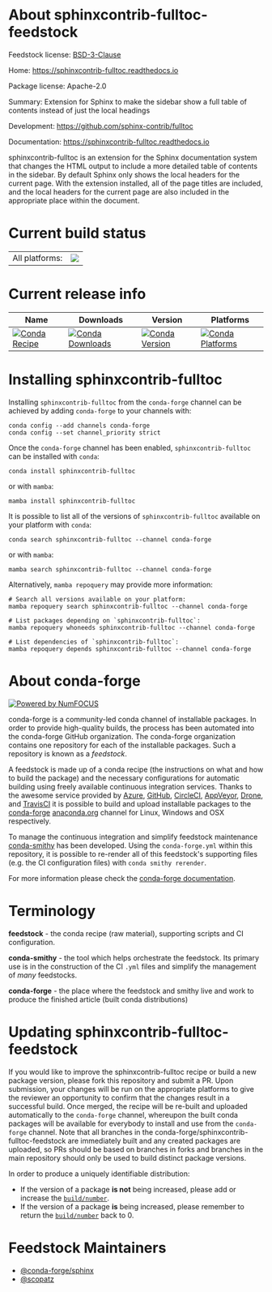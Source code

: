 About sphinxcontrib-fulltoc-feedstock
=====================================

Feedstock license: [BSD-3-Clause](https://github.com/conda-forge/sphinxcontrib-fulltoc-feedstock/blob/main/LICENSE.txt)

Home: https://sphinxcontrib-fulltoc.readthedocs.io

Package license: Apache-2.0

Summary: Extension for Sphinx to make the sidebar show a full table of contents instead of just the local headings

Development: https://github.com/sphinx-contrib/fulltoc

Documentation: https://sphinxcontrib-fulltoc.readthedocs.io

sphinxcontrib-fulltoc is an extension for the Sphinx documentation
system that changes the HTML output to include a more detailed
table of contents in the sidebar. By default Sphinx only shows
the local headers for the current page. With the extension installed,
all of the page titles are included, and the local headers for the
current page are also included in the appropriate place within the document.


Current build status
====================


<table><tr><td>All platforms:</td>
    <td>
      <a href="https://dev.azure.com/conda-forge/feedstock-builds/_build/latest?definitionId=6278&branchName=main">
        <img src="https://dev.azure.com/conda-forge/feedstock-builds/_apis/build/status/sphinxcontrib-fulltoc-feedstock?branchName=main">
      </a>
    </td>
  </tr>
</table>

Current release info
====================

| Name | Downloads | Version | Platforms |
| --- | --- | --- | --- |
| [![Conda Recipe](https://img.shields.io/badge/recipe-sphinxcontrib--fulltoc-green.svg)](https://anaconda.org/conda-forge/sphinxcontrib-fulltoc) | [![Conda Downloads](https://img.shields.io/conda/dn/conda-forge/sphinxcontrib-fulltoc.svg)](https://anaconda.org/conda-forge/sphinxcontrib-fulltoc) | [![Conda Version](https://img.shields.io/conda/vn/conda-forge/sphinxcontrib-fulltoc.svg)](https://anaconda.org/conda-forge/sphinxcontrib-fulltoc) | [![Conda Platforms](https://img.shields.io/conda/pn/conda-forge/sphinxcontrib-fulltoc.svg)](https://anaconda.org/conda-forge/sphinxcontrib-fulltoc) |

Installing sphinxcontrib-fulltoc
================================

Installing `sphinxcontrib-fulltoc` from the `conda-forge` channel can be achieved by adding `conda-forge` to your channels with:

```
conda config --add channels conda-forge
conda config --set channel_priority strict
```

Once the `conda-forge` channel has been enabled, `sphinxcontrib-fulltoc` can be installed with `conda`:

```
conda install sphinxcontrib-fulltoc
```

or with `mamba`:

```
mamba install sphinxcontrib-fulltoc
```

It is possible to list all of the versions of `sphinxcontrib-fulltoc` available on your platform with `conda`:

```
conda search sphinxcontrib-fulltoc --channel conda-forge
```

or with `mamba`:

```
mamba search sphinxcontrib-fulltoc --channel conda-forge
```

Alternatively, `mamba repoquery` may provide more information:

```
# Search all versions available on your platform:
mamba repoquery search sphinxcontrib-fulltoc --channel conda-forge

# List packages depending on `sphinxcontrib-fulltoc`:
mamba repoquery whoneeds sphinxcontrib-fulltoc --channel conda-forge

# List dependencies of `sphinxcontrib-fulltoc`:
mamba repoquery depends sphinxcontrib-fulltoc --channel conda-forge
```


About conda-forge
=================

[![Powered by
NumFOCUS](https://img.shields.io/badge/powered%20by-NumFOCUS-orange.svg?style=flat&colorA=E1523D&colorB=007D8A)](https://numfocus.org)

conda-forge is a community-led conda channel of installable packages.
In order to provide high-quality builds, the process has been automated into the
conda-forge GitHub organization. The conda-forge organization contains one repository
for each of the installable packages. Such a repository is known as a *feedstock*.

A feedstock is made up of a conda recipe (the instructions on what and how to build
the package) and the necessary configurations for automatic building using freely
available continuous integration services. Thanks to the awesome service provided by
[Azure](https://azure.microsoft.com/en-us/services/devops/), [GitHub](https://github.com/),
[CircleCI](https://circleci.com/), [AppVeyor](https://www.appveyor.com/),
[Drone](https://cloud.drone.io/welcome), and [TravisCI](https://travis-ci.com/)
it is possible to build and upload installable packages to the
[conda-forge](https://anaconda.org/conda-forge) [anaconda.org](https://anaconda.org/)
channel for Linux, Windows and OSX respectively.

To manage the continuous integration and simplify feedstock maintenance
[conda-smithy](https://github.com/conda-forge/conda-smithy) has been developed.
Using the ``conda-forge.yml`` within this repository, it is possible to re-render all of
this feedstock's supporting files (e.g. the CI configuration files) with ``conda smithy rerender``.

For more information please check the [conda-forge documentation](https://conda-forge.org/docs/).

Terminology
===========

**feedstock** - the conda recipe (raw material), supporting scripts and CI configuration.

**conda-smithy** - the tool which helps orchestrate the feedstock.
                   Its primary use is in the construction of the CI ``.yml`` files
                   and simplify the management of *many* feedstocks.

**conda-forge** - the place where the feedstock and smithy live and work to
                  produce the finished article (built conda distributions)


Updating sphinxcontrib-fulltoc-feedstock
========================================

If you would like to improve the sphinxcontrib-fulltoc recipe or build a new
package version, please fork this repository and submit a PR. Upon submission,
your changes will be run on the appropriate platforms to give the reviewer an
opportunity to confirm that the changes result in a successful build. Once
merged, the recipe will be re-built and uploaded automatically to the
`conda-forge` channel, whereupon the built conda packages will be available for
everybody to install and use from the `conda-forge` channel.
Note that all branches in the conda-forge/sphinxcontrib-fulltoc-feedstock are
immediately built and any created packages are uploaded, so PRs should be based
on branches in forks and branches in the main repository should only be used to
build distinct package versions.

In order to produce a uniquely identifiable distribution:
 * If the version of a package **is not** being increased, please add or increase
   the [``build/number``](https://docs.conda.io/projects/conda-build/en/latest/resources/define-metadata.html#build-number-and-string).
 * If the version of a package **is** being increased, please remember to return
   the [``build/number``](https://docs.conda.io/projects/conda-build/en/latest/resources/define-metadata.html#build-number-and-string)
   back to 0.

Feedstock Maintainers
=====================

* [@conda-forge/sphinx](https://github.com/orgs/conda-forge/teams/sphinx/)
* [@scopatz](https://github.com/scopatz/)

